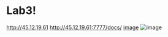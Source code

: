 # Lab3!
http://45.12.19.61
http://45.12.19.61:7777/docs/
[image](https://user-images.githubusercontent.com/90838291/162195104-89ab133b-e566-44cf-b8ac-911cfdb934ce.png)
![image](https://user-images.githubusercontent.com/90838291/162195121-3e42a0e0-4524-4ec7-9971-548735fc970a.png)
